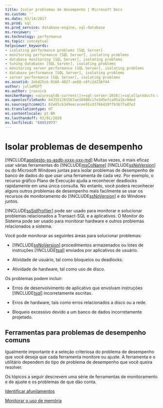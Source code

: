 ```yaml
---
title: Isolar problemas de desempenho | Microsoft Docs
ms.custom: ''
ms.date: 03/14/2017
ms.prod: sql
ms.prod_service: database-engine, sql-database
ms.reviewer: ''
ms.technology: performance
ms.topic: conceptual
helpviewer_keywords:
- isolating performance problems [SQL Server]
- monitoring performance [SQL Server], isolating problems
- database monitoring [SQL Server], isolating problems
- tuning databases [SQL Server], isolating problems
- monitoring server performance [SQL Server], isolating problems
- database performance [SQL Server], isolating problems
- server performance [SQL Server], isolating problems
ms.assetid: 2eb425cb-9166-4027-ae08-c8fc2d236f44
author: julieMSFT
ms.author: jrasnick
monikerRange: =azuresqldb-current||>=sql-server-2016||=sqlallproducts-allversions||>=sql-server-linux-2017||=azuresqldb-mi-current
ms.openlocfilehash: 643551201567ae10980c1fe3d5efca95a1bc9ded
ms.sourcegitcommit: b2e81cb349eecacee91cd3766410ffb3677ad7e2
ms.translationtype: HT
ms.contentlocale: pt-BR
ms.lasthandoff: 02/01/2020
ms.locfileid: "68051973"
---
```

# <a name="isolate-performance-problems"></a>Isolar problemas de desempenho
[!INCLUDE[appliesto-ss-asdb-xxxx-xxx-md](../../includes/appliesto-ss-asdb-xxxx-xxx-md.md)]
  Muitas vezes, é mais eficaz usar várias ferramentas do [!INCLUDE[msCoName](../../includes/msconame-md.md)] [!INCLUDE[ssNoVersion](../../includes/ssnoversion-md.md)] ou do Microsoft Windows juntas para isolar problemas de desempenho de banco de dados do que usar uma ferramenta de cada vez. Por exemplo, o recurso gráfico Plano de Execução ajuda a reconhecer deadlocks rapidamente em uma única consulta. No entanto, você poderá reconhecer alguns outros problemas de desempenho mais facilmente se usar os recursos de monitoramento do [!INCLUDE[ssNoVersion](../../includes/ssnoversion-md.md)] e do Windows juntos.  
  
 [!INCLUDE[ssSqlProfiler](../../includes/sssqlprofiler-md.md)] pode ser usado para monitorar e solucionar problemas relacionados a Transact-SQL e a aplicativos. O Monitor do Sistema pode ser usado para monitorar hardware e outros problemas relacionados a sistema.  
  
 Você pode monitorar as seguintes áreas para solucionar problemas:  
  
-   [!INCLUDE[ssNoVersion](../../includes/ssnoversion-md.md)] procedimentos armazenados ou lotes de instruções [!INCLUDE[tsql](../../includes/tsql-md.md)] enviados por aplicativos de usuário.  
  
-   Atividade de usuário, tal como bloqueios ou deadlocks.  
  
-   Atividade de hardware, tal como uso de disco.  
  
 Os problemas podem incluir:  
  
-   Erros de desenvolvimento de aplicativo que envolvam instruções [!INCLUDE[tsql](../../includes/tsql-md.md)] incorretamente escritas.  
  
-   Erros de hardware, tais como erros relacionados a disco ou a rede.  
  
-   Bloqueio excessivo devido a um banco de dados incorretamente projetado.  
  
## <a name="tools-for-common-performance-problems"></a>Ferramentas para problemas de desempenho comuns  
 Igualmente importante é a seleção criteriosa do problema de desempenho que você deseja que cada ferramenta monitore ou ajuste. A ferramenta e o utilitário dependem do tipo de problema de desempenho que você queira resolver.  
  
 Os tópicos a seguir descrevem uma série de ferramentas de monitoramento e de ajuste e os problemas de que dão conta.  
  
 [Identificar afunilamentos](../../relational-databases/performance/identify-bottlenecks.md)  
  
 [Monitorar o uso de memória](../../relational-databases/performance-monitor/monitor-memory-usage.md)  
  
  

